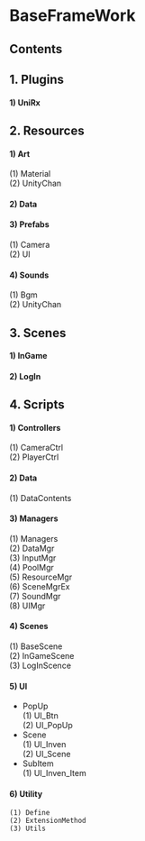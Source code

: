 BaseFrameWork
=============
Contents
--------
## 1. Plugins
#### 1) UniRx
## 2. Resources
#### 1) Art   
   (1) Material   
   (2) UnityChan   
#### 2) Data   
#### 3) Prefabs   
   (1) Camera   
   (2) UI   
#### 4) Sounds   
   (1) Bgm   
   (2) UnityChan   
## 3. Scenes
#### 1) InGame
#### 2) LogIn
## 4. Scripts
#### 1) Controllers   
   (1) CameraCtrl   
   (2) PlayerCtrl   
#### 2) Data   
   (1) DataContents   
#### 3) Managers   
   (1) Managers   
   (2) DataMgr   
   (3) InputMgr   
   (4) PoolMgr   
   (5) ResourceMgr   
   (6) SceneMgrEx   
   (7) SoundMgr   
   (8) UIMgr   
#### 4) Scenes   
   (1) BaseScene   
   (2) InGameScene      
   (3) LogInScence      
#### 5) UI   
   * PopUp   
   (1) UI_Btn   
   (2) UI_PopUp   
   * Scene   
   (1) UI_Inven   
   (2) UI_Scene   
   * SubItem   
   (1) UI_Inven_Item    
#### 6) Utility   
    (1) Define   
    (2) ExtensionMethod   
    (3) Utils   
